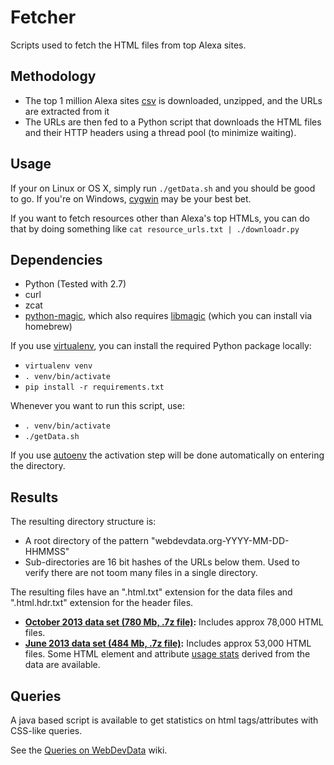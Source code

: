 Fetcher
=======

Scripts used to fetch the HTML files from top Alexa sites.

Methodology
-----------

-   The top 1 million Alexa sites
    [csv](http://s3.amazonaws.com/alexa-static/top-1m.csv.zip) is
    downloaded, unzipped, and the URLs are extracted from it
-   The URLs are then fed to a Python script that downloads the HTML
    files and their HTTP headers using a thread pool (to minimize
    waiting).

Usage
-----

If your on Linux or OS X, simply run `./getData.sh` and you should be
good to go. If you're on Windows, [cygwin](http://www.cygwin.com/) may
be your best bet.

If you want to fetch resources other than Alexa's top HTMLs, you can do
that by doing something like `cat resource_urls.txt | ./downloadr.py`

Dependencies
------------

-   Python (Tested with 2.7)
-   curl
-   zcat
-   [python-magic](https://github.com/ahupp/python-magic), which also
    requires [libmagic](http://www.darwinsys.com/file/) (which you can
    install via homebrew)

If you use [virtualenv](https://github.com/pypa/virtualenv), you can
install the required Python package locally:

-   `virtualenv venv`
-   `. venv/bin/activate`
-   `pip install -r requirements.txt`

Whenever you want to run this script, use:

-   `. venv/bin/activate`
-   `./getData.sh`

If you use [autoenv](https://github.com/kennethreitz/autoenv) the
activation step will be done automatically on entering the directory.

Results
-------

The resulting directory structure is:

-   A root directory of the pattern "webdevdata.org-YYYY-MM-DD-HHMMSS"
-   Sub-directories are 16 bit hashes of the URLs below them. Used to
    verify there are not toom many files in a single directory.

The resulting files have an ".html.txt" extension for the data files and
".html.hdr.txt" extension for the header files.

-   **[October 2013 data set (780 Mb, .7z
    file)](http://www.html5accessibility.com/HTMLdata/webdevdata.org-2013-10-30.7z):**
    Includes approx 78,000 HTML files.
-   **[June 2013 data set (484 Mb, .7z
    file)](http://www.html5accessibility.com/HTMLdata/webdevdata.org-2013-06-18.7z):**
    Includes approx 53,000 HTML files. Some HTML element and attribute
    [usage
    stats](https://docs.google.com/spreadsheet/ccc?key=0AlVP5_A996c5dFhMQ3R2SG1uZFNZVEsxUURQN213VVE#gid=0)
    derived from the data are available.

Queries
-------

A java based script is available to get statistics on html
tags/attributes with CSS-like queries.

See the [Queries on
WebDevData](https://github.com/baptistelebail/webdevdata.org/wiki/Queries-on-WebDevData)
wiki.

